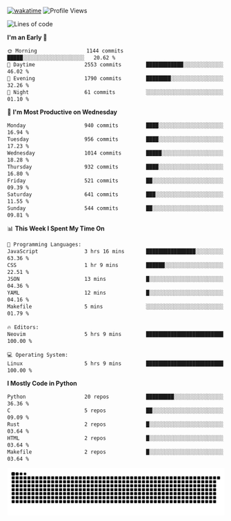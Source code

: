 [![wakatime](https://wakatime.com/badge/user/b920b284-3cde-4cd4-b72e-f7f22d050b16.svg)](https://wakatime.com/@b920b284-3cde-4cd4-b72e-f7f22d050b16)
![Profile Views](http://img.shields.io/badge/Profile%20Views-4586-blue)
<!--START_SECTION:waka-->
![Lines of code](https://img.shields.io/badge/From%20Hello%20World%20I%27ve%20Written-5.2%20million%20lines%20of%20code-blue)

**I'm an Early 🐤** 

```text
🌞 Morning                1144 commits        █████░░░░░░░░░░░░░░░░░░░░   20.62 % 
🌆 Daytime                2553 commits        ████████████░░░░░░░░░░░░░   46.02 % 
🌃 Evening                1790 commits        ████████░░░░░░░░░░░░░░░░░   32.26 % 
🌙 Night                  61 commits          ░░░░░░░░░░░░░░░░░░░░░░░░░   01.10 % 
```
📅 **I'm Most Productive on Wednesday** 

```text
Monday                   940 commits         ████░░░░░░░░░░░░░░░░░░░░░   16.94 % 
Tuesday                  956 commits         ████░░░░░░░░░░░░░░░░░░░░░   17.23 % 
Wednesday                1014 commits        █████░░░░░░░░░░░░░░░░░░░░   18.28 % 
Thursday                 932 commits         ████░░░░░░░░░░░░░░░░░░░░░   16.80 % 
Friday                   521 commits         ██░░░░░░░░░░░░░░░░░░░░░░░   09.39 % 
Saturday                 641 commits         ███░░░░░░░░░░░░░░░░░░░░░░   11.55 % 
Sunday                   544 commits         ██░░░░░░░░░░░░░░░░░░░░░░░   09.81 % 
```


📊 **This Week I Spent My Time On** 

```text
💬 Programming Languages: 
JavaScript               3 hrs 16 mins       ████████████████░░░░░░░░░   63.36 % 
CSS                      1 hr 9 mins         ██████░░░░░░░░░░░░░░░░░░░   22.51 % 
JSON                     13 mins             █░░░░░░░░░░░░░░░░░░░░░░░░   04.36 % 
YAML                     12 mins             █░░░░░░░░░░░░░░░░░░░░░░░░   04.16 % 
Makefile                 5 mins              ░░░░░░░░░░░░░░░░░░░░░░░░░   01.79 % 

🔥 Editors: 
Neovim                   5 hrs 9 mins        █████████████████████████   100.00 % 

💻 Operating System: 
Linux                    5 hrs 9 mins        █████████████████████████   100.00 % 
```

**I Mostly Code in Python** 

```text
Python                   20 repos            █████████░░░░░░░░░░░░░░░░   36.36 % 
C                        5 repos             ██░░░░░░░░░░░░░░░░░░░░░░░   09.09 % 
Rust                     2 repos             █░░░░░░░░░░░░░░░░░░░░░░░░   03.64 % 
HTML                     2 repos             █░░░░░░░░░░░░░░░░░░░░░░░░   03.64 % 
Makefile                 2 repos             █░░░░░░░░░░░░░░░░░░░░░░░░   03.64 % 
```




<!--END_SECTION:waka-->
![Snake animation](https://raw.githubusercontent.com/timmypidashev/timmypidashev/main/commits.svg)
